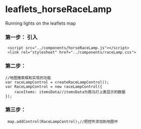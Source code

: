 # leaflets_horseRaceLamp
Running lights on the leaflets map

### 第一步： 引入
     <script src="../components/horseRaceLamp.js"></script>
     <link rel="stylesheet" href="../components/raceLamp.css">
     
### 第二步： 
    //地图搜索框和实现的功能
    var raceLampControl = createRaceLampControl();
    var RaceLampControl = new raceLampControl({
        raceItems: itemsData//itemsData为跑马灯上面显示的数据
    });
 
 ### 第三步：
     map.addControl(RaceLampControl);//把控件添加到地图中

